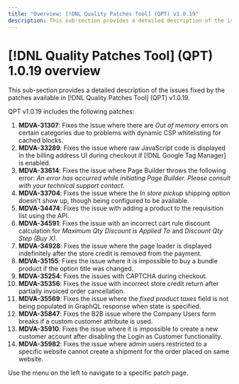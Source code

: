 ```yaml
---
title: "Overview: [!DNL Quality Patches Tool] (QPT) v1.0.19"
description: This sub-section provides a detailed description of the issues fixed by the patches available in [!DNL Quality Patches Tool] (QPT) v1.0.19.
---
```

# [!DNL Quality Patches Tool] (QPT) 1.0.19 overview

This sub-section provides a detailed description of the issues fixed by the patches available in [!DNL Quality Patches Tool] (QPT) v1.0.19.

QPT v1.0.19 includes the following patches:

1. **MDVA-31307**: Fixes the issue where there are *Out of memory* errors on certain categories due to problems with dynamic CSP whitelisting for cached blocks.
1. **MDVA-33289**: Fixes the issue where raw JavaScript code is displayed in the billing address UI during checkout if [!DNL Google Tag Manager] is enabled.
1. **MDVA-33614**: Fixes the issue where Page Builder throws the following error: *An error has occurred while initiating Page Builder. Please consult with your technical support contact.*
1. **MDVA-33704**: Fixes the issue where the *In store pickup* shipping option doesn't show up, though being configured to be available.
1. **MDVA-34474**: Fixes the issue with adding a product to the requisition list using the API.
1. **MDVA-34591**: Fixes the issue with an incorrect cart rule discount calculation for *Maximum Qty Discount is Applied To* and *Discount Qty Step (Buy X)*.
1. **MDVA-34928**: Fixes the issue where the page loader is displayed indefinitely after the store credit is removed from the payment.
1. **MDVA-35155**: Fixes the issue where it is impossible to buy a bundle product if the option title was changed.
1. **MDVA-35254**: Fixes the issues with CAPTCHA during checkout.
1. **MDVA-35356**: Fixes the issue with incorrect store credit return after partially invoiced order cancellation.
1. **MDVA-35569**: Fixes the issue where the *fixed product taxes* field is not being populated in GraphQL response when state is specified.
1. **MDVA-35847**: Fixes the B2B issue where the Company Users form breaks if a custom customer attribute is used.
1. **MDVA-35910**: Fixes the issue where it is impossible to create a new customer account after disabling the Login as Customer functionality.
1. **MDVA-35982**: Fixes the issue where admin users restricted to a specific website cannot create a shipment for the order placed on same website.

Use the menu on the left to navigate to a specific patch page.
